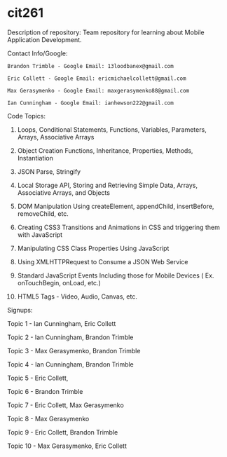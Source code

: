 # cit261
Description of repository: Team repository for learning about Mobile Application Development. 
  

Contact Info/Google:

	Brandon Trimble - Google Email: 13loodbanex@gmail.com
			         
	Eric Collett - Google Email: ericmichaelcollett@gmail.com

	Max Gerasymenko - Google Email: maxgerasymenko88@gmail.com

	Ian Cunningham - Google Email: ianhewson222@gmail.com


Code Topics:

1. Loops, Conditional Statements, Functions, Variables, Parameters, Arrays, Associative Arrays 

2. Object Creation Functions, Inheritance, Properties, Methods, Instantiation

3. JSON Parse, Stringify

4. Local Storage API, Storing and Retrieving Simple Data, Arrays, Associative Arrays, and Objects

5. DOM Manipulation Using createElement, appendChild, insertBefore, removeChild, etc.

6. Creating CSS3 Transitions and Animations in CSS and triggering them with JavaScript

7. Manipulating CSS Class Properties Using JavaScript

8. Using XMLHTTPRequest to Consume a JSON Web Service

9. Standard JavaScript Events Including those for Mobile Devices ( Ex. onTouchBegin, onLoad, etc.)

10. HTML5 Tags - Video, Audio, Canvas, etc.


Signups:

Topic 1 -  Ian Cunningham, Eric Collett

Topic 2 - Ian Cunningham, Brandon Trimble

Topic 3 - Max Gerasymenko, Brandon Trimble

Topic 4 - Ian Cunningham, Brandon Trimble

Topic 5 - Eric Collett, 

Topic 6 - Brandon Trimble

Topic 7 - Eric Collett, Max Gerasymenko

Topic 8 -  Max Gerasymenko

Topic 9 - Eric Collett, Brandon Trimble

Topic 10 - Max Gerasymenko, Eric Collett
